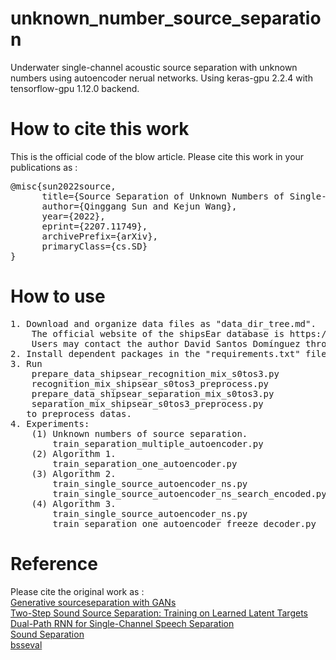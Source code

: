 #  unknown_number_source_separation
Underwater single-channel acoustic source separation with unknown numbers using autoencoder nerual networks. Using keras-gpu 2.2.4 with tensorflow-gpu 1.12.0 backend.  
#  How to cite this work
This is the official code of the blow article.
Please cite this work in your publications as :  
<pre>
@misc{sun2022source,
      title={Source Separation of Unknown Numbers of Single-Channel Underwater Acoustic Signals Based on Autoencoders}, 
      author={Qinggang Sun and Kejun Wang},
      year={2022},
      eprint={2207.11749},
      archivePrefix={arXiv},
      primaryClass={cs.SD}
} 
</pre>
#  How to use
<pre>
1. Download and organize data files as "data_dir_tree.md".
    The official website of the shipsEar database is https://atlanttic.uvigo.es/underwaternoise/ .
    Users may contact the author David Santos Domínguez through email dsantos@gts.uvigo.es to get the database.
2. Install dependent packages in the "requirements.txt" file.
3. Run
	prepare_data_shipsear_recognition_mix_s0tos3.py
	recognition_mix_shipsear_s0tos3_preprocess.py
	prepare_data_shipsear_separation_mix_s0tos3.py
	separation_mix_shipsear_s0tos3_preprocess.py
   to preprocess datas.
4. Experiments:
	(1) Unknown numbers of source separation.
		train_separation_multiple_autoencoder.py
	(2) Algorithm 1.
		train_separation_one_autoencoder.py
	(3) Algorithm 2.
		train_single_source_autoencoder_ns.py
		train_single_source_autoencoder_ns_search_encoded.py
	(4) Algorithm 3.
		train_single_source_autoencoder_ns.py
		train_separation_one_autoencoder_freeze_decoder.py
</pre>
#  Reference
Please cite the original work as :  
[Generative sourceseparation with GANs](https://github.com/ycemsubakan/sourceseparation_misc#generative-sourceseparation-with-gans)  
[Two-Step Sound Source Separation: Training on Learned Latent Targets](https://github.com/etzinis/two_step_mask_learning#two-step-sound-source-separation-training-on-learned-latent-targets)  
[Dual-Path RNN for Single-Channel Speech Separation](https://github.com/sp-uhh/dual-path-rnn#dual-path-rnn-for-single-channel-speech-separation-in-keras-tensorflow2)  
[Sound Separation](https://github.com/google-research/sound-separation)  
[bsseval](https://github.com/sigsep/bsseval)  
